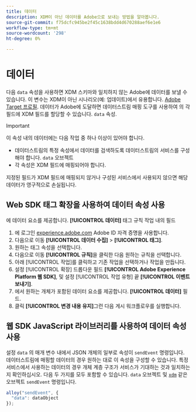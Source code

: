 ```yaml
---
title: 데이터
description: XDM이 아닌 데이터를 Adobe으로 보내는 방법을 알아봅니다.
source-git-commit: f75dcfc945be2f45c1638bdd4d670288aef6e1e6
workflow-type: tm+mt
source-wordcount: '298'
ht-degree: 0%

---
```


# 데이터

다음 `data` 속성을 사용하면 XDM 스키마와 일치하지 않는 Adobe에 데이터를 보낼 수 있습니다. 이 변수는 XDM이 아닌 시나리오(예: 업데이트)에서 유용합니다. [Adobe Target 프로필](/help/web-sdk/personalization/adobe-target/target-overview.md). 데이터가 Adobe에 도달하면 데이터스트림 매핑 도구를 사용하여 의 각 필드에 XDM 필드를 할당할 수 있습니다. `data` 속성.

>[!IMPORTANT]
>
>이 속성 내의 데이터에는 다음 작업 중 하나 이상이 있어야 합니다.
>
>* 데이터스트림의 특정 속성에서 데이터를 검색하도록 데이터스트림의 서비스를 구성해야 합니다. `data` 오브젝트
>* 각 속성은 XDM 필드에 매핑되어야 합니다.
>
>지정된 필드가 XDM 필드에 매핑되지 않거나 구성된 서비스에서 사용되지 않으면 해당 데이터가 영구적으로 손실됩니다.

## Web SDK 태그 확장을 사용하여 데이터 속성 사용

에 데이터 요소를 제공합니다. **[!UICONTROL 데이터]** 태그 규칙 작업 내의 필드

1. 에 로그인 [experience.adobe.com](https://experience.adobe.com) Adobe ID 자격 증명을 사용합니다.
1. 다음으로 이동 **[!UICONTROL 데이터 수집]** > **[!UICONTROL 태그]**.
1. 원하는 태그 속성을 선택합니다.
1. 다음으로 이동 **[!UICONTROL 규칙]**&#x200B;을 클릭한 다음 원하는 규칙을 선택합니다.
1. 아래 [!UICONTROL 작업]를 클릭하고 기존 작업을 선택하거나 작업을 만듭니다.
1. 설정 [!UICONTROL 확장] 드롭다운 필드 **[!UICONTROL Adobe Experience Platform 웹 SDK]**, 및 설정 [!UICONTROL 작업 유형] 끝 **[!UICONTROL 이벤트 보내기]**.
1. 에서 원하는 개체가 포함된 데이터 요소를 제공합니다. **[!UICONTROL 데이터]** 필드.
1. 클릭 **[!UICONTROL 변경 내용 유지]**&#x200B;그런 다음 게시 워크플로우를 실행합니다.

## 웹 SDK JavaScript 라이브러리를 사용하여 데이터 속성 사용

설정 `data` 의 매개 변수 내에서 JSON 개체의 일부로 속성이 `sendEvent` 명령입니다. 데이터스트림에 매핑할 데이터의 경우 원하는 대로 이 속성을 구성할 수 있습니다. 특정 서비스에서 사용하는 데이터의 경우 개체 계층 구조가 서비스가 기대하는 것과 일치하는지 확인하십시오. 다음 두 가지를 모두 포함할 수 있습니다. `data` 오브젝트 및 [`xdm`](xdm.md) 같은 오브젝트 `sendEvent` 명령입니다.

```javascript
alloy("sendEvent", {
  "data": dataObject
});
```
